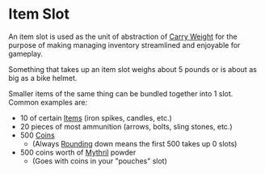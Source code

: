 # Item Slot

An item slot is used as the unit of abstraction of [Carry Weight](Carry%20Capacity.md) for the purpose of making managing inventory streamlined and enjoyable for gameplay.

Something that takes up an item slot weighs about 5 pounds or is about as big as a bike helmet.

Smaller items of the same thing can be bundled together into 1 slot. Common examples are:

- 10 of certain [Items](../../Items%20and%20Gear/Items.md) (iron spikes, candles, etc.)
- 20 pieces of most ammunition (arrows, bolts, sling stones, etc.)
- 500 [Coins](../../Items%20and%20Gear/Economy/Coins.md)
	- (Always [Rounding](../../Game%20Procedures/Core%20Procedures/Half.md#Rounding) down means the first 500 takes up 0 slots)
- 500 coins worth of [Mythril](../../Magic/Mythril.md) powder
	- (Goes with coins in your "pouches" slot)

